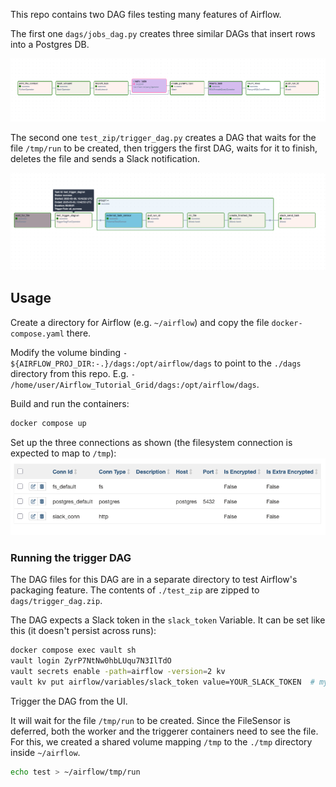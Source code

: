 This repo contains two DAG files testing many features of Airflow.

The first one `dags/jobs_dag.py` creates three similar DAGs that insert rows into a Postgres DB.

![First DAG](./img/db_dag.png)

The second one `test_zip/trigger_dag.py` creates a DAG that waits for the file `/tmp/run` to be created,
then triggers the first DAG, waits for it to finish, deletes the file and sends a Slack notification.

![Secnd DAG](./img/trigger_dag.png)


## Usage

Create a directory for Airflow (e.g. `~/airflow`)
and copy the file `docker-compose.yaml` there.

Modify the volume binding `- ${AIRFLOW_PROJ_DIR:-.}/dags:/opt/airflow/dags`
to point to the `./dags` directory from this repo.
E.g. `- /home/user/Airflow_Tutorial_Grid/dags:/opt/airflow/dags`.

Build and run the containers:
```sh
docker compose up
```

Set up the three connections as shown (the filesystem connection is expected to map to `/tmp`): 
![Connections](./img/conn.png)

### Running the trigger DAG

The DAG files for this DAG are in a separate directory to test Airflow's packaging feature.
The contents of `./test_zip` are zipped to `dags/trigger_dag.zip`.

The DAG expects a Slack token in the `slack_token` Variable.
It can be set like this (it doesn't persist across runs):
```sh
docker compose exec vault sh
vault login ZyrP7NtNw0hbLUqu7N3IlTdO
vault secrets enable -path=airflow -version=2 kv
vault kv put airflow/variables/slack_token value=YOUR_SLACK_TOKEN  # my token is stored in Connections
```

Trigger the DAG from the UI.

It will wait for the file `/tmp/run` to be created.
Since the FileSensor is deferred, both the worker and the triggerer containers need to see the file.
For this, we created a shared volume mapping `/tmp` to the `./tmp` directory inside `~/airflow`.
```sh
echo test > ~/airflow/tmp/run
```